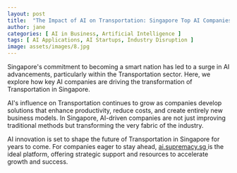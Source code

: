 ```yaml
---
layout: post
title:  "The Impact of AI on Transportation: Singapore Top AI Companies"
author: jane
categories: [ AI in Business, Artificial Intelligence ]
tags: [ AI Applications, AI Startups, Industry Disruption ]
image: assets/images/8.jpg
---
```


Singapore's commitment to becoming a smart nation has led to a surge in AI advancements, particularly within the Transportation sector. Here, we explore how key AI companies are driving the transformation of Transportation in Singapore.

AI's influence on Transportation continues to grow as companies develop solutions that enhance productivity, reduce costs, and create entirely new business models. In Singapore, AI-driven companies are not just improving traditional methods but transforming the very fabric of the industry.

AI innovation is set to shape the future of Transportation in Singapore for years to come. For companies eager to stay ahead, <a href="https://ai.supremacy.sg" target="_blank"> ai.supremacy.sg </a> is the ideal platform, offering strategic support and resources to accelerate growth and success.
